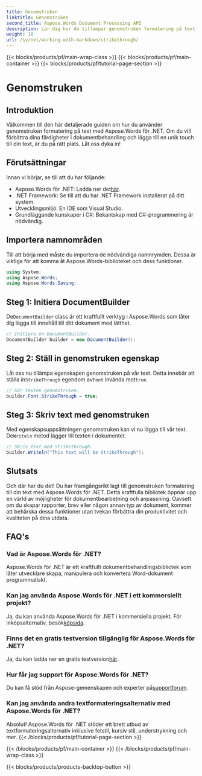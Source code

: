 ```yaml
---
title: Genomstruken
linktitle: Genomstruken
second_title: Aspose.Words Document Processing API
description: Lär dig hur du tillämpar genomstruken formatering på text med Aspose.Words för .NET med vår steg-för-steg-guide. Förbättra dina färdigheter i dokumentbehandling.
weight: 10
url: /sv/net/working-with-markdown/strikethrough/
---
```


{{< blocks/products/pf/main-wrap-class >}}
{{< blocks/products/pf/main-container >}}
{{< blocks/products/pf/tutorial-page-section >}}

# Genomstruken

## Introduktion

Välkommen till den här detaljerade guiden om hur du använder genomstruken formatering på text med Aspose.Words för .NET. Om du vill förbättra dina färdigheter i dokumentbehandling och lägga till en unik touch till din text, är du på rätt plats. Låt oss dyka in!

## Förutsättningar

Innan vi börjar, se till att du har följande:

-  Aspose.Words för .NET: Ladda ner det[här](https://releases.aspose.com/words/net/).
- .NET Framework: Se till att du har .NET Framework installerat på ditt system.
- Utvecklingsmiljö: En IDE som Visual Studio.
- Grundläggande kunskaper i C#: Bekantskap med C#-programmering är nödvändig.

## Importera namnområden

Till att börja med måste du importera de nödvändiga namnrymden. Dessa är viktiga för att komma åt Aspose.Words-biblioteket och dess funktioner.

```csharp
using System;
using Aspose.Words;
using Aspose.Words.Saving;
```

## Steg 1: Initiera DocumentBuilder

 De`DocumentBuilder` class är ett kraftfullt verktyg i Aspose.Words som låter dig lägga till innehåll till ditt dokument med lätthet.

```csharp
// Initiera en DocumentBuilder.
DocumentBuilder builder = new DocumentBuilder();
```

## Steg 2: Ställ in genomstruken egenskap

Låt oss nu tillämpa egenskapen genomstruken på vår text. Detta innebär att ställa in`StrikeThrough` egendom av`Font` invända mot`true`.

```csharp
// Gör texten genomstruken.
builder.Font.StrikeThrough = true;
```

## Steg 3: Skriv text med genomstruken

 Med egenskapsuppsättningen genomstruken kan vi nu lägga till vår text. De`Writeln` metod lägger till texten i dokumentet.

```csharp
// Skriv text med Strikethrough.
builder.Writeln("This text will be StrikeThrough");
```

## Slutsats

Och där har du det! Du har framgångsrikt lagt till genomstruken formatering till din text med Aspose.Words för .NET. Detta kraftfulla bibliotek öppnar upp en värld av möjligheter för dokumentbearbetning och anpassning. Oavsett om du skapar rapporter, brev eller någon annan typ av dokument, kommer att behärska dessa funktioner utan tvekan förbättra din produktivitet och kvaliteten på dina utdata.

## FAQ's

### Vad är Aspose.Words för .NET?
Aspose.Words för .NET är ett kraftfullt dokumentbehandlingsbibliotek som låter utvecklare skapa, manipulera och konvertera Word-dokument programmatiskt.

### Kan jag använda Aspose.Words för .NET i ett kommersiellt projekt?
 Ja, du kan använda Aspose.Words för .NET i kommersiella projekt. För inköpsalternativ, besök[köpsida](https://purchase.aspose.com/buy).

### Finns det en gratis testversion tillgänglig för Aspose.Words för .NET?
 Ja, du kan ladda ner en gratis testversion[här](https://releases.aspose.com/).

### Hur får jag support för Aspose.Words för .NET?
Du kan få stöd från Aspose-gemenskapen och experter på[supportforum](https://forum.aspose.com/c/words/8).

### Kan jag använda andra textformateringsalternativ med Aspose.Words för .NET?
Absolut! Aspose.Words för .NET stöder ett brett utbud av textformateringsalternativ inklusive fetstil, kursiv stil, understrykning och mer.
{{< /blocks/products/pf/tutorial-page-section >}}

{{< /blocks/products/pf/main-container >}}
{{< /blocks/products/pf/main-wrap-class >}}

{{< blocks/products/products-backtop-button >}}
